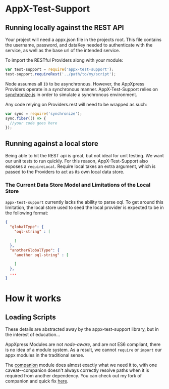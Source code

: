 # AppX-Test-Support

## Running locally against the REST API

Your project will need a appx.json file in the projects root. This file contains the username, password, and dataKey needed to authenticate with the service, as well as the base url of the intended service.

To import the RESTful Providers along with your module:

```js
var test-support = require('appx-test-support');
test-support.requireRest('../path/to/my/script');
```

Node assumes all `IO` to be asynchronous. However, the AppXpress Providers operate
in a synchronous manner. AppX-Test-Support relies on [synchronize.js](http://alexeypetrushin.github.io/synchronize/docs/index.html)
in order to simulate a synchronous environment.

Any code relying on Providers.rest will need to be wrapped as such:

```js
var sync = require('synchronize');
sync.fiber(() => {
  //your code goes here
});
```

## Running against a local store

Being able to hit the REST api is great, but not ideal for unit testing. We want our unit tests to run quickly. For this reason, AppX-Test-Support also exposes a `requireLocal`. Require local takes an extra argument, which is passed to the Providers to act as its own local data store.

### The Current Data Store Model and Limitations of the Local Store

`appx-test-support` currently lacks the ability to parse oql. To get around this limitation, the local store used to seed the local provider is expected to be in the following format:

```json
{
  "globalType": {
    "oql-string" : [

    ]
  },
  "anotherGlobalType": {
    "another oql-string" : [

    ]
  },
  ...
}
```

# How it works

## Loading Scripts

These details are abstracted away by the appx-test-support library, but in the interest of education...

AppXpress Modules are not *node-aware*, and are not ES6 compliant, there is no idea of a module system.
As a result, we cannot `require` or `import` our appx modules in the traditional sense.

The [companion](https://github.com/rockgolem/companion) module does almost exactly what we need it to, with one caveat--companion doesn't always correctly resolve
paths when it is required from another dependency. You can check out my fork of companion and quick fix [here](https://github.com/jjdonov/companion).
